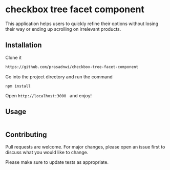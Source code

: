 # checkbox tree facet component

This application helps users to quickly refine their options without losing their way or ending up scrolling on irrelevant products.

## Installation

Clone it
```bash
https://github.com/prasadnwi/checkbox-tree-facet-component
```

Go into the project directory and run the command
```
npm install
```
Open ```http://localhost:3000 ``` and enjoy!

## Usage

```
```

## Contributing
Pull requests are welcome. For major changes, please open an issue first to discuss what you would like to change.

Please make sure to update tests as appropriate.